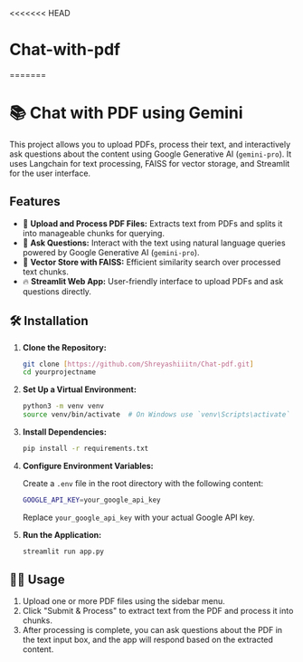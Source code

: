 <<<<<<< HEAD
# Chat-with-pdf
=======
# 📚 Chat with PDF using Gemini

This project allows you to upload PDFs, process their text, and interactively ask questions about the content using Google Generative AI (`gemini-pro`). It uses Langchain for text processing, FAISS for vector storage, and Streamlit for the user interface.

## Features

- 📄 **Upload and Process PDF Files:** Extracts text from PDFs and splits it into manageable chunks for querying.
- 🤖 **Ask Questions:** Interact with the text using natural language queries powered by Google Generative AI (`gemini-pro`).
- 🧠 **Vector Store with FAISS:** Efficient similarity search over processed text chunks.
- 🔥 **Streamlit Web App:** User-friendly interface to upload PDFs and ask questions directly.

## 🛠️ Installation

1. **Clone the Repository:**

    ```bash
    git clone [https://github.com/Shreyashiiitn/Chat-pdf.git]
    cd yourprojectname
    ```

2. **Set Up a Virtual Environment:**

    ```bash
    python3 -m venv venv
    source venv/bin/activate  # On Windows use `venv\Scripts\activate`
    ```

3. **Install Dependencies:**

    ```bash
    pip install -r requirements.txt
    ```

4. **Configure Environment Variables:**

    Create a `.env` file in the root directory with the following content:

    ```bash
    GOOGLE_API_KEY=your_google_api_key
    ```

    Replace `your_google_api_key` with your actual Google API key.

5. **Run the Application:**

    ```bash
    streamlit run app.py
    ```

## 🧑‍💻 Usage

1. Upload one or more PDF files using the sidebar menu.
2. Click "Submit & Process" to extract text from the PDF and process it into chunks.
3. After processing is complete, you can ask questions about the PDF in the text input box, and the app will respond based on the extracted content.
